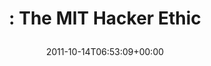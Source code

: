 ---
retweeted: false
source: <a href="http://posterous.com" rel="nofollow">Posterous</a>
entities:
  hashtags: []
  symbols: []
  user_mentions: []
  urls:
  - url: http://t.co/x26U3UpC
    expanded_url: http://tech.bascht.com
    display_url: tech.bascht.com
    indices:
    - '0'
    - '20'
  - url: http://t.co/FYnpPjXs
    expanded_url: http://post.ly/3ZuzI
    display_url: post.ly/3ZuzI
    indices:
    - '45'
    - '65'
display_text_range:
- '0'
- '65'
favorite_count: '0'
id_str: '124739500743196672'
truncated: false
retweet_count: '0'
id: '124739500743196672'
possibly_sensitive: false
created_at: Fri Oct 14 06:53:09 +0000 2011
favorited: false
full_text: ": The MIT Hacker Ethic"
lang: en
quote_url: http://post.ly/3ZuzI
tags:
- pesos/twitter
date: '2011-10-14T06:53:09+00:00'
src: https://twitter.com/bascht/status/124739500743196672
original_url: https://twitter.com/bascht/status/124739500743196672
type: twitter_tweet
text: ": The MIT Hacker Ethic"
title: ": The MIT Hacker Ethic\n"

---